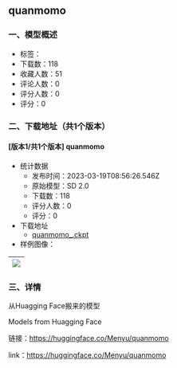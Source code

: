 ## quanmomo
### 一、模型概述

- 标签：
- 下载数：118
- 收藏人数：51
- 评论人数：0
- 评分人数：0
- 评分：0

### 二、下载地址（共1个版本）

#### [版本1/共1个版本] quanmomo

- 统计数据
  - 发布时间：2023-03-19T08:56:26.546Z
  - 原始模型：SD 2.0
  - 下载数：118
  - 评分人数：0
  - 评分：0
- 下载地址
  - [quanmomo_.ckpt](https://civitai.com/api/download/models/25543)
- 样例图像：

| <img src="https://image.civitai.com/xG1nkqKTMzGDvpLrqFT7WA/1626f72b-5eaa-4889-f3b3-ce2e6cca2e00/width=450/280472.jpeg" /> |
| ---- |


### 三、详情
<p>从Huagging Face搬来的模型</p><p>Models from Huagging Face</p><p></p><p>链接：<a target="_blank" rel="ugc" href="https://huggingface.co/Menyu/quanmomo">https://</a><a target="_blank" rel="ugc" href="http://huggingface.co/Menyu/quanmomo">huggingface.co/Menyu/quanmomo</a></p><p>link：<a target="_blank" rel="ugc" href="https://huggingface.co/Menyu/quanmomo">https://</a><a target="_blank" rel="ugc" href="http://huggingface.co/Menyu/quanmomo">huggingface.co/Menyu/quanmomo</a></p>